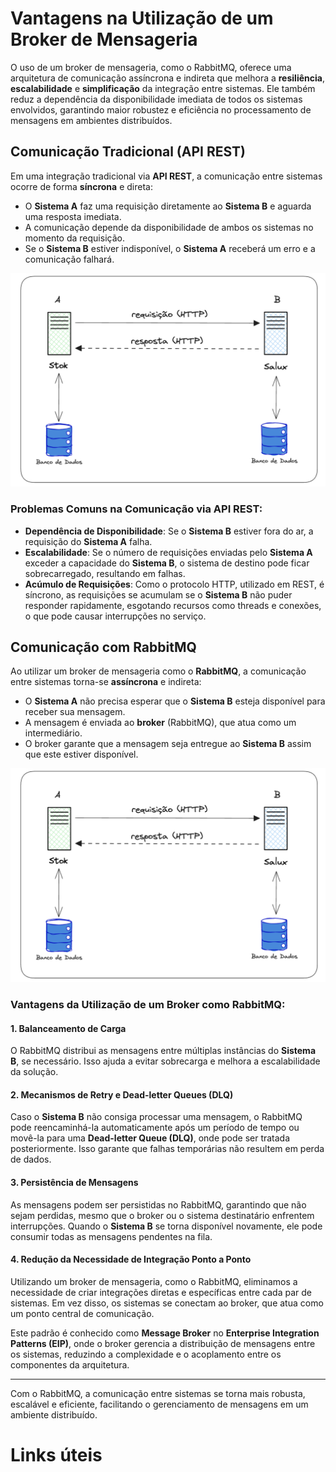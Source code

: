# Vantagens na Utilização de um Broker de Mensageria

O uso de um broker de mensageria, como o RabbitMQ, oferece uma arquitetura de comunicação assíncrona e indireta que melhora a **resiliência**, **escalabilidade** e **simplificação** da integração entre sistemas. Ele também reduz a dependência da disponibilidade imediata de todos os sistemas envolvidos, garantindo maior robustez e eficiência no processamento de mensagens em ambientes distribuídos.

## Comunicação Tradicional (API REST)

Em uma integração tradicional via **API REST**, a comunicação entre sistemas ocorre de forma **síncrona** e direta:

- O **Sistema A** faz uma requisição diretamente ao **Sistema B** e aguarda uma resposta imediata.
- A comunicação depende da disponibilidade de ambos os sistemas no momento da requisição.
- Se o **Sistema B** estiver indisponível, o **Sistema A** receberá um erro e a comunicação falhará.

![comunicação síncrona](./assets/sync.png)

### Problemas Comuns na Comunicação via API REST:
- **Dependência de Disponibilidade**: Se o **Sistema B** estiver fora do ar, a requisição do **Sistema A** falha.
- **Escalabilidade**: Se o número de requisições enviadas pelo **Sistema A** exceder a capacidade do **Sistema B**, o sistema de destino pode ficar sobrecarregado, resultando em falhas.
- **Acúmulo de Requisições**: Como o protocolo HTTP, utilizado em REST, é síncrono, as requisições se acumulam se o **Sistema B** não puder responder rapidamente, esgotando recursos como threads e conexões, o que pode causar interrupções no serviço.

## Comunicação com RabbitMQ

Ao utilizar um broker de mensageria como o **RabbitMQ**, a comunicação entre sistemas torna-se **assíncrona** e indireta:

- O **Sistema A** não precisa esperar que o **Sistema B** esteja disponível para receber sua mensagem.
- A mensagem é enviada ao **broker** (RabbitMQ), que atua como um intermediário.
- O broker garante que a mensagem seja entregue ao **Sistema B** assim que este estiver disponível.

![comunicação assíncrona](./assets/sync.png)

### Vantagens da Utilização de um Broker como RabbitMQ:

#### 1. **Balanceamento de Carga**
O RabbitMQ distribui as mensagens entre múltiplas instâncias do **Sistema B**, se necessário. Isso ajuda a evitar sobrecarga e melhora a escalabilidade da solução.

#### 2. **Mecanismos de Retry e Dead-letter Queues (DLQ)**
Caso o **Sistema B** não consiga processar uma mensagem, o RabbitMQ pode reencaminhá-la automaticamente após um período de tempo ou movê-la para uma **Dead-letter Queue (DLQ)**, onde pode ser tratada posteriormente. Isso garante que falhas temporárias não resultem em perda de dados.

#### 3. **Persistência de Mensagens**
As mensagens podem ser persistidas no RabbitMQ, garantindo que não sejam perdidas, mesmo que o broker ou o sistema destinatário enfrentem interrupções. Quando o **Sistema B** se torna disponível novamente, ele pode consumir todas as mensagens pendentes na fila.

#### 4. **Redução da Necessidade de Integração Ponto a Ponto**
Utilizando um broker de mensageria, como o RabbitMQ, eliminamos a necessidade de criar integrações diretas e específicas entre cada par de sistemas. Em vez disso, os sistemas se conectam ao broker, que atua como um ponto central de comunicação.

Este padrão é conhecido como **Message Broker** no **Enterprise Integration Patterns (EIP)**, onde o broker gerencia a distribuição de mensagens entre os sistemas, reduzindo a complexidade e o acoplamento entre os componentes da arquitetura.

---

Com o RabbitMQ, a comunicação entre sistemas se torna mais robusta, escalável e eficiente, facilitando o gerenciamento de mensagens em um ambiente distribuído.


# Links úteis

<!-- - [Configuração de RabbitMq para Integração Magaluloja1 e CDD](https://docs.google.com/document/d/1JKm4dPuiFgWFzKHqMx9Ktz1xPgJiDWZvsWIHbH9YJ1o/edit)
- [Backup & Recovery](https://docs.google.com/document/d/1lj9-vjQ4paj81duMIEZKNLXP-z1lP79wPnrwcqn4o_8/edit)
- [Integração entre Sistemas Magaluloja1 & CDD](https://docs.google.com/document/d/18me7ihI1JJLujFu7gYobWiSs4bZMqUwU2nFY7IqOmkI/edit) -->